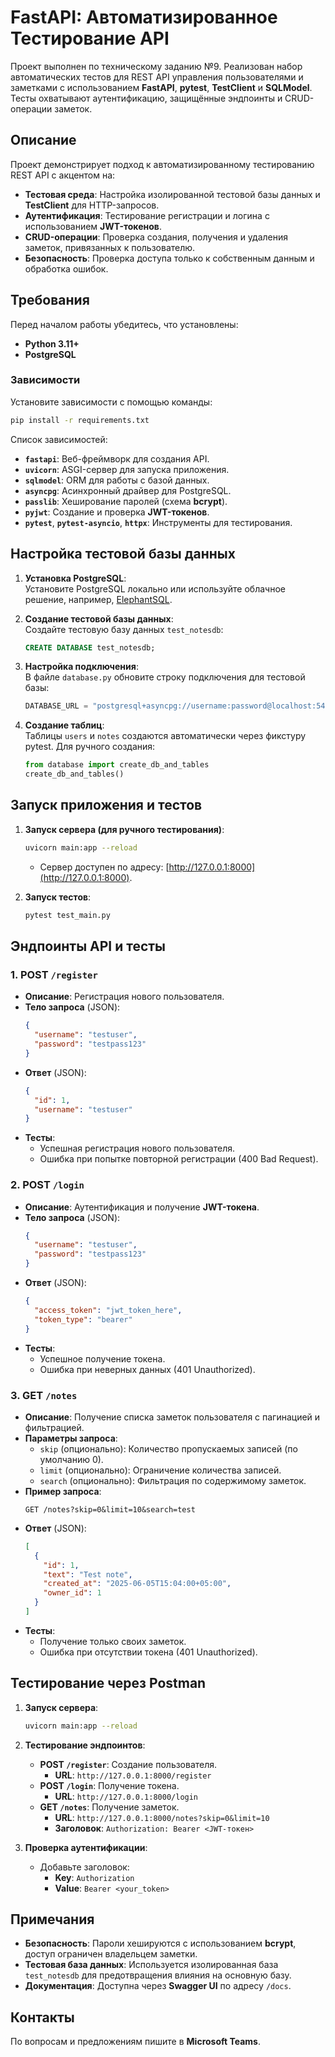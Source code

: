# FastAPI: Автоматизированное Тестирование API

Проект выполнен по техническому заданию №9. Реализован набор автоматических тестов для REST API управления пользователями и заметками с использованием **FastAPI**, **pytest**, **TestClient** и **SQLModel**. Тесты охватывают аутентификацию, защищённые эндпоинты и CRUD-операции заметок.

## Описание

Проект демонстрирует подход к автоматизированному тестированию REST API с акцентом на:

- **Тестовая среда**: Настройка изолированной тестовой базы данных и **TestClient** для HTTP-запросов.
- **Аутентификация**: Тестирование регистрации и логина с использованием **JWT-токенов**.
- **CRUD-операции**: Проверка создания, получения и удаления заметок, привязанных к пользователю.
- **Безопасность**: Проверка доступа только к собственным данным и обработка ошибок.

## Требования

Перед началом работы убедитесь, что установлены:

- **Python 3.11+**
- **PostgreSQL**

### Зависимости

Установите зависимости с помощью команды:
```bash
pip install -r requirements.txt
```

Список зависимостей:
- **`fastapi`**: Веб-фреймворк для создания API.
- **`uvicorn`**: ASGI-сервер для запуска приложения.
- **`sqlmodel`**: ORM для работы с базой данных.
- **`asyncpg`**: Асинхронный драйвер для PostgreSQL.
- **`passlib`**: Хеширование паролей (схема **bcrypt**).
- **`pyjwt`**: Создание и проверка **JWT-токенов**.
- **`pytest`**, **`pytest-asyncio`**, **`httpx`**: Инструменты для тестирования.

## Настройка тестовой базы данных

1. **Установка PostgreSQL**:  
   Установите PostgreSQL локально или используйте облачное решение, например, [ElephantSQL](https://www.elephantsql.com/).

2. **Создание тестовой базы данных**:  
   Создайте тестовую базу данных `test_notesdb`:
   ```sql
   CREATE DATABASE test_notesdb;
   ```

3. **Настройка подключения**:  
   В файле `database.py` обновите строку подключения для тестовой базы:
   ```python
   DATABASE_URL = "postgresql+asyncpg://username:password@localhost:5432/test_notesdb"
   ```

4. **Создание таблиц**:  
   Таблицы `users` и `notes` создаются автоматически через фикстуру pytest. Для ручного создания:
   ```python
   from database import create_db_and_tables
   create_db_and_tables()
   ```

## Запуск приложения и тестов

1. **Запуск сервера (для ручного тестирования)**:
   ```bash
   uvicorn main:app --reload
   ```
   - Сервер доступен по адресу: [http://127.0.0.1:8000](http://127.0.0.1:8000).

2. **Запуск тестов**:
   ```bash
   pytest test_main.py
   ```

## Эндпоинты API и тесты

### 1. **POST `/register`**
- **Описание**: Регистрация нового пользователя.
- **Тело запроса** (JSON):
  ```json
  {
    "username": "testuser",
    "password": "testpass123"
  }
  ```
- **Ответ** (JSON):
  ```json
  {
    "id": 1,
    "username": "testuser"
  }
  ```
- **Тесты**:
  - Успешная регистрация нового пользователя.
  - Ошибка при попытке повторной регистрации (400 Bad Request).

### 2. **POST `/login`**
- **Описание**: Аутентификация и получение **JWT-токена**.
- **Тело запроса** (JSON):
  ```json
  {
    "username": "testuser",
    "password": "testpass123"
  }
  ```
- **Ответ** (JSON):
  ```json
  {
    "access_token": "jwt_token_here",
    "token_type": "bearer"
  }
  ```
- **Тесты**:
  - Успешное получение токена.
  - Ошибка при неверных данных (401 Unauthorized).

### 3. **GET `/notes`**
- **Описание**: Получение списка заметок пользователя с пагинацией и фильтрацией.
- **Параметры запроса**:
  - `skip` (опционально): Количество пропускаемых записей (по умолчанию 0).
  - `limit` (опционально): Ограничение количества записей.
  - `search` (опционально): Фильтрация по содержимому заметок.
- **Пример запроса**:
  ```http
  GET /notes?skip=0&limit=10&search=test
  ```
- **Ответ** (JSON):
  ```json
  [
    {
      "id": 1,
      "text": "Test note",
      "created_at": "2025-06-05T15:04:00+05:00",
      "owner_id": 1
    }
  ]
  ```
- **Тесты**:
  - Получение только своих заметок.
  - Ошибка при отсутствии токена (401 Unauthorized).

## Тестирование через Postman

1. **Запуск сервера**:
   ```bash
   uvicorn main:app --reload
   ```

2. **Тестирование эндпоинтов**:
   - **POST `/register`**: Создание пользователя.
     - **URL**: `http://127.0.0.1:8000/register`
   - **POST `/login`**: Получение токена.
     - **URL**: `http://127.0.0.1:8000/login`
   - **GET `/notes`**: Получение заметок.
     - **URL**: `http://127.0.0.1:8000/notes?skip=0&limit=10`
     - **Заголовок**: `Authorization: Bearer <JWT-токен>`

3. **Проверка аутентификации**:
   - Добавьте заголовок:
     - **Key**: `Authorization`
     - **Value**: `Bearer <your_token>`

## Примечания

- **Безопасность**: Пароли хешируются с использованием **bcrypt**, доступ ограничен владельцем заметки.
- **Тестовая база данных**: Используется изолированная база `test_notesdb` для предотвращения влияния на основную базу.
- **Документация**: Доступна через **Swagger UI** по адресу `/docs`.

## Контакты

По вопросам и предложениям пишите в **Microsoft Teams**.